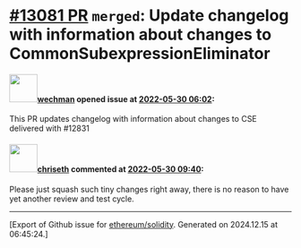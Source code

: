 # [\#13081 PR](https://github.com/ethereum/solidity/pull/13081) `merged`: Update changelog with information about changes to CommonSubexpressionEliminator

#### <img src="https://avatars.githubusercontent.com/u/37188783?u=f347552ad58d12640eb67b711569f3f1e0e7755a&v=4" width="50">[wechman](https://github.com/wechman) opened issue at [2022-05-30 06:02](https://github.com/ethereum/solidity/pull/13081):

This PR updates changelog with information about changes to CSE delivered with #12831

#### <img src="https://avatars.githubusercontent.com/u/9073706?v=4" width="50">[chriseth](https://github.com/chriseth) commented at [2022-05-30 09:40](https://github.com/ethereum/solidity/pull/13081#issuecomment-1140936884):

Please just squash such tiny changes right away, there is no reason to have yet another review and test cycle.


-------------------------------------------------------------------------------



[Export of Github issue for [ethereum/solidity](https://github.com/ethereum/solidity). Generated on 2024.12.15 at 06:45:24.]
